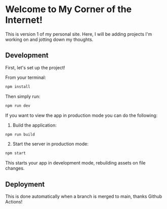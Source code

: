 # Welcome to My Corner of the Internet!

This is version 1 of my personal site. Here, I will be adding projects I'm working on and jotting down my thoughts.

## Development

First, let's set up the project!

From your terminal:

```sh
npm install
```
Then simply run:

```sh
npm run dev
```

If you want to view the app in production mode you can do the following:

1. Build the application:
```sh
npm run build
```
2. Start the server in production mode:
```sh
npm start
```

This starts your app in development mode, rebuilding assets on file changes.

## Deployment

This is done automatically when a branch is merged to main, thanks Github Actions!
